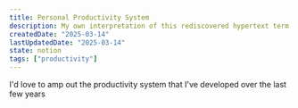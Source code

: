 ```yaml
---
title: Personal Productivity System
description: My own interpretation of this rediscovered hypertext term
createdDate: "2025-03-14"
lastUpdatedDate: "2025-03-14"
state: notion
tags: ["productivity"]
---
```


I'd love to amp out the productivity system that I've developed over the last few years
